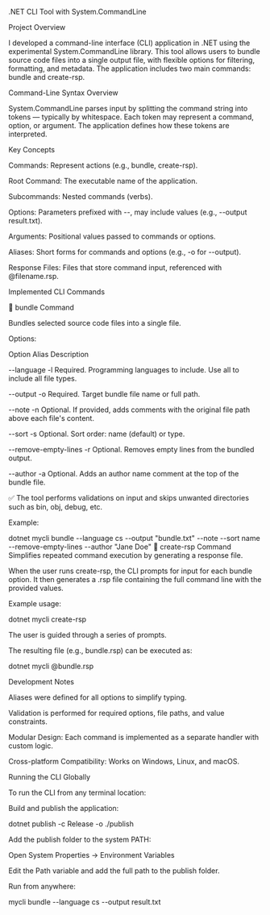 .NET CLI Tool with System.CommandLine

Project Overview

I developed a command-line interface (CLI) application in ‎.NET using the experimental System.CommandLine library. 
This tool allows users to bundle source code files into a single output file, with flexible options for filtering, formatting, and metadata. The application includes two main commands: bundle and create-rsp.

Command-Line Syntax Overview

System.CommandLine parses input by splitting the command string into tokens — typically by whitespace.
Each token may represent a command, option, or argument. The application defines how these tokens are interpreted.

Key Concepts

Commands: Represent actions (e.g., bundle, create-rsp).

Root Command: The executable name of the application.

Subcommands: Nested commands (verbs).

Options: Parameters prefixed with --, may include values (e.g., --output result.txt).

Arguments: Positional values passed to commands or options.

Aliases: Short forms for commands and options (e.g., -o for --output).

Response Files: Files that store command input, referenced with @filename.rsp.

Implemented CLI Commands

🔹 bundle Command

Bundles selected source code files into a single file.

Options:

Option	Alias	Description

--language	-l	Required. Programming languages to include. Use all to include all file types.

--output	-o	Required. Target bundle file name or full path.

--note	-n	Optional. If provided, adds comments with the original file path above each file's content.

--sort	-s	Optional. Sort order: name (default) or type.

--remove-empty-lines	-r	Optional. Removes empty lines from the bundled output.

--author	-a	Optional. Adds an author name comment at the top of the bundle file.

✅ The tool performs validations on input and skips unwanted directories such as bin, obj, debug, etc.

Example:

dotnet mycli bundle --language cs --output "bundle.txt" --note --sort name --remove-empty-lines --author "Jane Doe"
🔹 create-rsp Command
Simplifies repeated command execution by generating a response file.

When the user runs create-rsp, the CLI prompts for input for each bundle option.
It then generates a .rsp file containing the full command line with the provided values.

Example usage:

dotnet mycli create-rsp

The user is guided through a series of prompts.

The resulting file (e.g., bundle.rsp) can be executed as:


dotnet mycli @bundle.rsp

Development Notes

Aliases were defined for all options to simplify typing.

Validation is performed for required options, file paths, and value constraints.

Modular Design: Each command is implemented as a separate handler with custom logic.

Cross-platform Compatibility: Works on Windows, Linux, and macOS.

Running the CLI Globally

To run the CLI from any terminal location:

Build and publish the application:

dotnet publish -c Release -o ./publish

Add the publish folder to the system PATH:

Open System Properties → Environment Variables

Edit the Path variable and add the full path to the publish folder.

Run from anywhere:

mycli bundle --language cs --output result.txt
